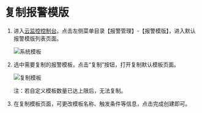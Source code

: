 # 复制报警模版

1. 进入[云监控控制台](https://cms-console.jdcloud.com/overview)。点击左侧菜单目录【报警管理】-【报警模版】，进入默认报警模版列表页面。  

   ![系统模板](../../../../../../image/Cloud-Monitor/9-mb-xt.png)  

2. 选中需要复制的报警模板，点击“复制”按钮，打开复制默认模板页面。  

   ![复制模板](../../../../../../image/Cloud-Monitor/12-fzmb.png)  

   注：若自定义模板数量已达上限后，无法复制。

3. 在复制模板页面，可更改模板名称、触发条件等信息，点击完成创建即可。

